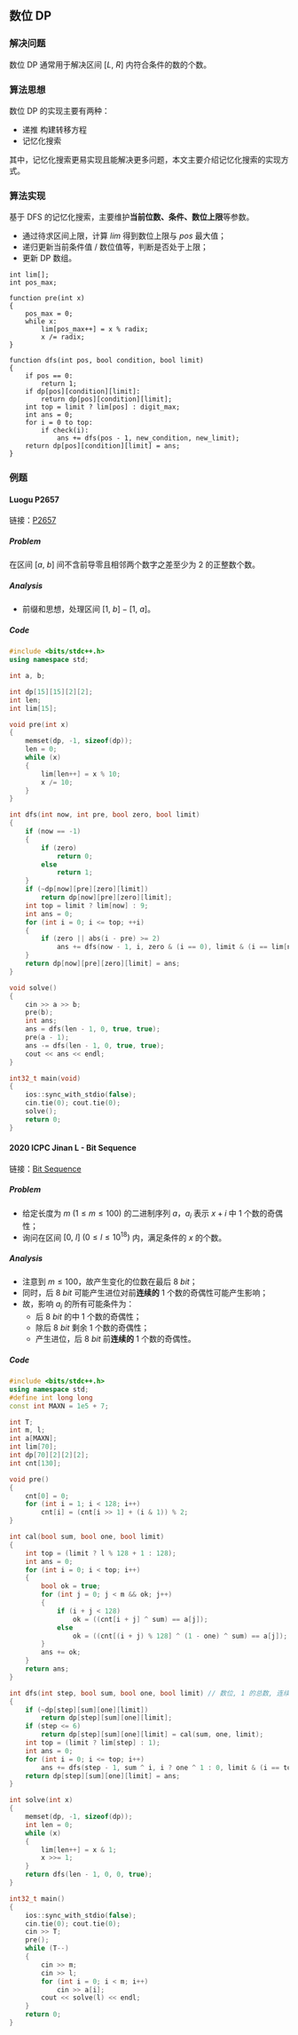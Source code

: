 ## 数位 DP

### 解决问题

数位 DP 通常用于解决区间 $[L,\ R]$ 内符合条件的数的个数。

### 算法思想

数位 DP 的实现主要有两种：

- 递推 构建转移方程
- 记忆化搜索

其中，记忆化搜索更易实现且能解决更多问题，本文主要介绍记忆化搜索的实现方式。

### 算法实现

基于 DFS 的记忆化搜索，主要维护**当前位数、条件、数位上限**等参数。

- 通过待求区间上限，计算 $lim$ 得到数位上限与 $pos$ 最大值；
- 递归更新当前条件值 / 数位值等，判断是否处于上限；
- 更新 DP 数组。

```
int lim[];
int pos_max;

function pre(int x)
{
    pos_max = 0;
    while x:
        lim[pos_max++] = x % radix;
        x /= radix;
}

function dfs(int pos, bool condition, bool limit)
{
    if pos == 0:
        return 1;
    if dp[pos][condition][limit]:
        return dp[pos][condition][limit];
    int top = limit ? lim[pos] : digit_max;
    int ans = 0;
    for i = 0 to top:
        if check(i):
            ans += dfs(pos - 1, new_condition, new_limit);
    return dp[pos][condition][limit] = ans;
}
```

### 例题

#### Luogu P2657

链接：[P2657](https://www.luogu.com.cn/problem/P2657)

##### Problem

在区间 $[a,\ b]$ 间不含前导零且相邻两个数字之差至少为 $2$ 的正整数个数。

##### Analysis

- 前缀和思想，处理区间 $[1,\ b] - [1,\ a]$。

##### Code

```C++
#include <bits/stdc++.h>
using namespace std;

int a, b;

int dp[15][15][2][2];
int len;
int lim[15];

void pre(int x)
{
    memset(dp, -1, sizeof(dp));
    len = 0;
    while (x)
    {
        lim[len++] = x % 10;
        x /= 10;
    }
}

int dfs(int now, int pre, bool zero, bool limit)
{
    if (now == -1)
    {
        if (zero)
            return 0;
        else 
            return 1;
    }
    if (~dp[now][pre][zero][limit])
        return dp[now][pre][zero][limit];
    int top = limit ? lim[now] : 9;
    int ans = 0;
    for (int i = 0; i <= top; ++i)
    {
        if (zero || abs(i - pre) >= 2)
            ans += dfs(now - 1, i, zero & (i == 0), limit & (i == lim[now]));
    }
    return dp[now][pre][zero][limit] = ans;
}

void solve()
{
    cin >> a >> b;
    pre(b);
    int ans;
    ans = dfs(len - 1, 0, true, true);
    pre(a - 1);
    ans -= dfs(len - 1, 0, true, true);
    cout << ans << endl;
}

int32_t main(void)
{
    ios::sync_with_stdio(false);
    cin.tie(0); cout.tie(0);
    solve();
    return 0;
}
```

#### 2020 ICPC Jinan L - Bit Sequence

链接：[Bit Sequence](https://ac.nowcoder.com/acm/problem/216187)

##### Problem

- 给定长度为 $m \ (1 \le m \le 100)$ 的二进制序列 $a$，$a_i$ 表示 $x + i$ 中 $1$ 个数的奇偶性；
- 询问在区间 $[0,\ l] \ (0 \le l \le 10^{18})$ 内，满足条件的 $x$ 的个数。

##### Analysis

- 注意到 $m \le 100$，故产生变化的位数在最后 $8 \ bit$；
- 同时，后 $8 \ bit$ 可能产生进位对前**连续的** $1$ 个数的奇偶性可能产生影响；
- 故，影响 $a_i$ 的所有可能条件为：
  - 后 $8 \ bit$ 的中 $1$ 个数的奇偶性；
  - 除后 $8 \ bit$ 剩余 $1$ 个数的奇偶性；
  - 产生进位，后 $8 \ bit$ 前**连续的** $1$ 个数的奇偶性。

##### Code

```C++
#include <bits/stdc++.h>
using namespace std;
#define int long long
const int MAXN = 1e5 + 7;

int T;
int m, l;
int a[MAXN];
int lim[70];
int dp[70][2][2][2];
int cnt[130];

void pre()
{
    cnt[0] = 0;
    for (int i = 1; i < 128; i++)
        cnt[i] = (cnt[i >> 1] + (i & 1)) % 2;
}

int cal(bool sum, bool one, bool limit)
{
    int top = (limit ? l % 128 + 1 : 128);
    int ans = 0;
    for (int i = 0; i < top; i++)
    {
        bool ok = true;
        for (int j = 0; j < m && ok; j++)
        {
            if (i + j < 128)
                ok = ((cnt[i + j] ^ sum) == a[j]);
            else
                ok = ((cnt[(i + j) % 128] ^ (1 - one) ^ sum) == a[j]);
        }
        ans += ok;
    }
    return ans;
}

int dfs(int step, bool sum, bool one, bool limit) // 数位, 1 的总数, 连续 1 的个数, 上限
{
    if (~dp[step][sum][one][limit])
        return dp[step][sum][one][limit];
    if (step <= 6)
        return dp[step][sum][one][limit] = cal(sum, one, limit);
    int top = (limit ? lim[step] : 1);
    int ans = 0;
    for (int i = 0; i <= top; i++)
        ans += dfs(step - 1, sum ^ i, i ? one ^ 1 : 0, limit & (i == top));
    return dp[step][sum][one][limit] = ans;
}

int solve(int x)
{
    memset(dp, -1, sizeof(dp));
    int len = 0;
    while (x)
    {
        lim[len++] = x & 1;
        x >>= 1;
    }
    return dfs(len - 1, 0, 0, true);
}

int32_t main()
{
    ios::sync_with_stdio(false);
    cin.tie(0); cout.tie(0);
    cin >> T;
    pre();
    while (T--)
    {
        cin >> m;
        cin >> l;
        for (int i = 0; i < m; i++)
            cin >> a[i];
        cout << solve(l) << endl;
    }
    return 0;
}
```